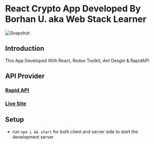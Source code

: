 # React Crypto App Developed By Borhan U. aka Web Stack Learner

![Snapshot](https://i.ibb.co/P6LbmtT/Screenshot-2021-10-14-at-19-31-57-Crypto.png)

## Introduction

This App Developed With React, Redux Toolkit, Ant Desgin & RapidAPI

## API Provider

### [Rapid API](https://rapidapi.com/Coinranking/api/coinranking1/)

### [Live Site](https://crypto-wsl.netlify.app/)

## Setup

- run `npm i && start` for both client and server side to start the development server
